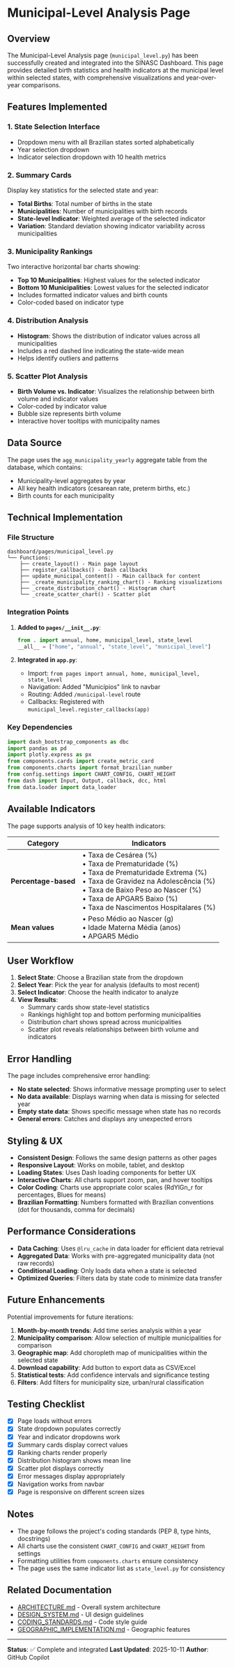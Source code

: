 # Municipal-Level Analysis Page

## Overview

The Municipal-Level Analysis page (`municipal_level.py`) has been successfully created and integrated into the SINASC Dashboard. This page provides detailed birth statistics and health indicators at the municipal level within selected states, with comprehensive visualizations and year-over-year comparisons.

## Features Implemented

### 1. **State Selection Interface**
- Dropdown menu with all Brazilian states sorted alphabetically
- Year selection dropdown
- Indicator selection dropdown with 10 health metrics

### 2. **Summary Cards**
Display key statistics for the selected state and year:
- **Total Births**: Total number of births in the state
- **Municipalities**: Number of municipalities with birth records
- **State-level Indicator**: Weighted average of the selected indicator
- **Variation**: Standard deviation showing indicator variability across municipalities

### 3. **Municipality Rankings**
Two interactive horizontal bar charts showing:
- **Top 10 Municipalities**: Highest values for the selected indicator
- **Bottom 10 Municipalities**: Lowest values for the selected indicator
- Includes formatted indicator values and birth counts
- Color-coded based on indicator type

### 4. **Distribution Analysis**
- **Histogram**: Shows the distribution of indicator values across all municipalities
- Includes a red dashed line indicating the state-wide mean
- Helps identify outliers and patterns

### 5. **Scatter Plot Analysis**
- **Birth Volume vs. Indicator**: Visualizes the relationship between birth volume and indicator values
- Color-coded by indicator value
- Bubble size represents birth volume
- Interactive hover tooltips with municipality names

## Data Source

The page uses the `agg_municipality_yearly` aggregate table from the database, which contains:
- Municipality-level aggregates by year
- All key health indicators (cesarean rate, preterm births, etc.)
- Birth counts for each municipality

## Technical Implementation

### File Structure
```
dashboard/pages/municipal_level.py
└── Functions:
    ├── create_layout() - Main page layout
    ├── register_callbacks() - Dash callbacks
    ├── update_municipal_content() - Main callback for content
    ├── _create_municipality_ranking_chart() - Ranking visualizations
    ├── _create_distribution_chart() - Histogram chart
    └── _create_scatter_chart() - Scatter plot
```

### Integration Points

1. **Added to `pages/__init__.py`**:
   ```python
   from . import annual, home, municipal_level, state_level
   __all__ = ["home", "annual", "state_level", "municipal_level"]
   ```

2. **Integrated in `app.py`**:
   - Import: `from pages import annual, home, municipal_level, state_level`
   - Navigation: Added "Municípios" link to navbar
   - Routing: Added `/municipal-level` route
   - Callbacks: Registered with `municipal_level.register_callbacks(app)`

### Key Dependencies

```python
import dash_bootstrap_components as dbc
import pandas as pd
import plotly.express as px
from components.cards import create_metric_card
from components.charts import format_brazilian_number
from config.settings import CHART_CONFIG, CHART_HEIGHT
from dash import Input, Output, callback, dcc, html
from data.loader import data_loader
```

## Available Indicators

The page supports analysis of 10 key health indicators:

| Category | Indicators |
|----------|-----------|
| **Percentage-based** | • Taxa de Cesárea (%)<br>• Taxa de Prematuridade (%)<br>• Taxa de Prematuridade Extrema (%)<br>• Taxa de Gravidez na Adolescência (%)<br>• Taxa de Baixo Peso ao Nascer (%)<br>• Taxa de APGAR5 Baixo (%)<br>• Taxa de Nascimentos Hospitalares (%) |
| **Mean values** | • Peso Médio ao Nascer (g)<br>• Idade Materna Média (anos)<br>• APGAR5 Médio |

## User Workflow

1. **Select State**: Choose a Brazilian state from the dropdown
2. **Select Year**: Pick the year for analysis (defaults to most recent)
3. **Select Indicator**: Choose the health indicator to analyze
4. **View Results**:
   - Summary cards show state-level statistics
   - Rankings highlight top and bottom performing municipalities
   - Distribution chart shows spread across municipalities
   - Scatter plot reveals relationships between birth volume and indicators

## Error Handling

The page includes comprehensive error handling:
- **No state selected**: Shows informative message prompting user to select
- **No data available**: Displays warning when data is missing for selected year
- **Empty state data**: Shows specific message when state has no records
- **General errors**: Catches and displays any unexpected errors

## Styling & UX

- **Consistent Design**: Follows the same design patterns as other pages
- **Responsive Layout**: Works on mobile, tablet, and desktop
- **Loading States**: Uses Dash loading components for better UX
- **Interactive Charts**: All charts support zoom, pan, and hover tooltips
- **Color Coding**: Charts use appropriate color scales (RdYlGn_r for percentages, Blues for means)
- **Brazilian Formatting**: Numbers formatted with Brazilian conventions (dot for thousands, comma for decimals)

## Performance Considerations

- **Data Caching**: Uses `@lru_cache` in data loader for efficient data retrieval
- **Aggregated Data**: Works with pre-aggregated municipality data (not raw records)
- **Conditional Loading**: Only loads data when a state is selected
- **Optimized Queries**: Filters data by state code to minimize data transfer

## Future Enhancements

Potential improvements for future iterations:
1. **Month-by-month trends**: Add time series analysis within a year
2. **Municipality comparison**: Allow selection of multiple municipalities for comparison
3. **Geographic map**: Add choropleth map of municipalities within the selected state
4. **Download capability**: Add button to export data as CSV/Excel
5. **Statistical tests**: Add confidence intervals and significance testing
6. **Filters**: Add filters for municipality size, urban/rural classification

## Testing Checklist

- [x] Page loads without errors
- [x] State dropdown populates correctly
- [x] Year and indicator dropdowns work
- [x] Summary cards display correct values
- [x] Ranking charts render properly
- [x] Distribution histogram shows mean line
- [x] Scatter plot displays correctly
- [x] Error messages display appropriately
- [x] Navigation works from navbar
- [x] Page is responsive on different screen sizes

## Notes

- The page follows the project's coding standards (PEP 8, type hints, docstrings)
- All charts use the consistent `CHART_CONFIG` and `CHART_HEIGHT` from settings
- Formatting utilities from `components.charts` ensure consistency
- The page uses the same indicator list as `state_level.py` for consistency

## Related Documentation

- [ARCHITECTURE.md](ARCHITECTURE.md) - Overall system architecture
- [DESIGN_SYSTEM.md](DESIGN_SYSTEM.md) - UI design guidelines
- [CODING_STANDARDS.md](CODING_STANDARDS.md) - Code style guide
- [GEOGRAPHIC_IMPLEMENTATION.md](GEOGRAPHIC_IMPLEMENTATION.md) - Geographic features

---

**Status**: ✅ Complete and integrated
**Last Updated**: 2025-10-11
**Author**: GitHub Copilot
